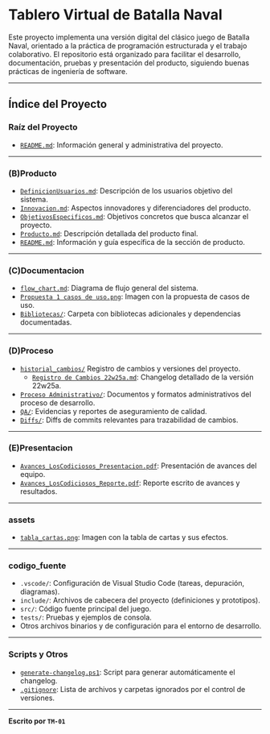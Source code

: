 # Tablero Virtual de Batalla Naval

Este proyecto implementa una versión digital del clásico juego de Batalla Naval, orientado a la práctica de programación estructurada y el trabajo colaborativo. El repositorio está organizado para facilitar el desarrollo, documentación, pruebas y presentación del producto, siguiendo buenas prácticas de ingeniería de software.

---

## Índice del Proyecto

### Raíz del Proyecto

- [`README.md`](README.md): Información general y administrativa del proyecto.

---

### (B)Producto

- [`DefinicionUsuarios.md`](/(B)Producto/DefinicionUsuarios.md): Descripción de los usuarios objetivo del sistema.
- [`Innovacion.md`](/(B)Producto/Innovacion.md): Aspectos innovadores y diferenciadores del producto.
- [`ObjetivosEspecificos.md`](/(B)Producto/ObjetivosEspecificos.md): Objetivos concretos que busca alcanzar el proyecto.
- [`Producto.md`](/(B)Producto/Producto.md): Descripción detallada del producto final.
- [`README.md`](/(B)Producto/README.md): Información y guía específica de la sección de producto.

---

### (C)Documentacion

- [`flow_chart.md`](/(C)Documentacion/flow_chart.md): Diagrama de flujo general del sistema.
- [`Propuesta 1 casos de uso.png`](/(C)Documentacion/Propuesta%201%20de%20uso.png): Imagen con la propuesta de casos de uso.
- [`Bibliotecas/`](/(C)Documentacion/Bibliotecas/): Carpeta con bibliotecas adicionales y dependencias documentadas.

---

### (D)Proceso

- [`historial_cambios/`](/(D)Proceso/Historial%20de%20cambios/) Registro de cambios y versiones del proyecto.
  - [`Registro de Cambios 22w25a.md`](/(D)Proceso/Historial%20de%20cambios/Registro%20de%20Cambios%2022w25a.md): Changelog detallado de la versión 22w25a.
- [`Proceso Administrativo/`](/(D)Proceso/Proceso%20Administrativo/): Documentos y formatos administrativos del proceso de desarrollo.
- [`QA/`](/(D)Proceso/QA/): Evidencias y reportes de aseguramiento de calidad.
- [`Diffs/`](/(D)Proceso/Historial%20de%20cambios/Diffs/): Diffs de commits relevantes para trazabilidad de cambios.

---

### (E)Presentacion

- [`Avances_LosCodiciosos_Presentacion.pdf`](/(E)%20Presentacion/Avances_LosCodiciosos_Presentacion.pdf): Presentación de avances del equipo.
- [`Avances_LosCodiciosos_Reporte.pdf`](/(E)%20Presentacion/Avances_LosCodiciosos_Reporte.pdf): Reporte escrito de avances y resultados.

---

### assets

- [`tabla_cartas.png`](/assets/tabla_cartas.png): Imagen con la tabla de cartas y sus efectos.

---

### codigo_fuente

- `.vscode/`: Configuración de Visual Studio Code (tareas, depuración, diagramas).
- `include/`: Archivos de cabecera del proyecto (definiciones y prototipos).
- `src/`: Código fuente principal del juego.
- `tests/`: Pruebas y ejemplos de consola.
- Otros archivos binarios y de configuración para el entorno de desarrollo.

---

### Scripts y Otros

- [`generate-changelog.ps1`](generate-changelog.ps1): Script para generar automáticamente el changelog.
- [`.gitignore`](.gitignore): Lista de archivos y carpetas ignorados por el control de versiones.

---

**Escrito por `TM-01`**
